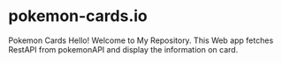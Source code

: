 # pokemon-cards.io
Pokemon Cards
Hello! Welcome to My Repository.
This Web app fetches RestAPI from pokemonAPI and display the information on card.
